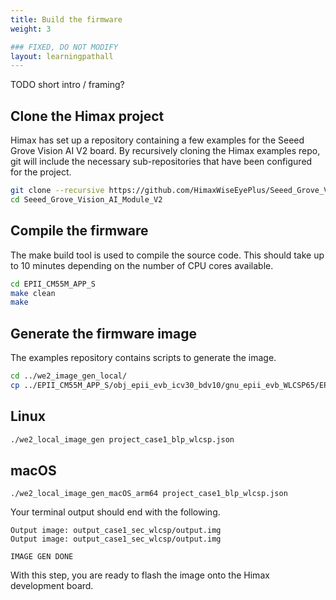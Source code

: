 ```yaml
---
title: Build the firmware
weight: 3

### FIXED, DO NOT MODIFY
layout: learningpathall
---
```


TODO short intro / framing?

## Clone the Himax project

Himax has set up a repository containing a few examples for the Seeed Grove Vision AI V2 board. By recursively cloning the Himax examples repo, git will include the necessary sub-repositories that have been configured for the project.

```bash
git clone --recursive https://github.com/HimaxWiseEyePlus/Seeed_Grove_Vision_AI_Module_V2.git
cd Seeed_Grove_Vision_AI_Module_V2
```

## Compile the firmware

The make build tool is used to compile the source code. This should take up to 10 minutes depending on the number of CPU cores available.

```bash
cd EPII_CM55M_APP_S
make clean
make
```

## Generate the firmware image

The examples repository contains scripts to generate the image.

```bash
cd ../we2_image_gen_local/
cp ../EPII_CM55M_APP_S/obj_epii_evb_icv30_bdv10/gnu_epii_evb_WLCSP65/EPII_CM55M_gnu_epii_evb_WLCSP65_s.elf input_case1_secboot/
```

## Linux

```bash
./we2_local_image_gen project_case1_blp_wlcsp.json
```

## macOS
```console
./we2_local_image_gen_macOS_arm64 project_case1_blp_wlcsp.json
```

Your terminal output should end with the following.
```output
Output image: output_case1_sec_wlcsp/output.img
Output image: output_case1_sec_wlcsp/output.img

IMAGE GEN DONE
```

With this step, you are ready to flash the image onto the Himax development board.